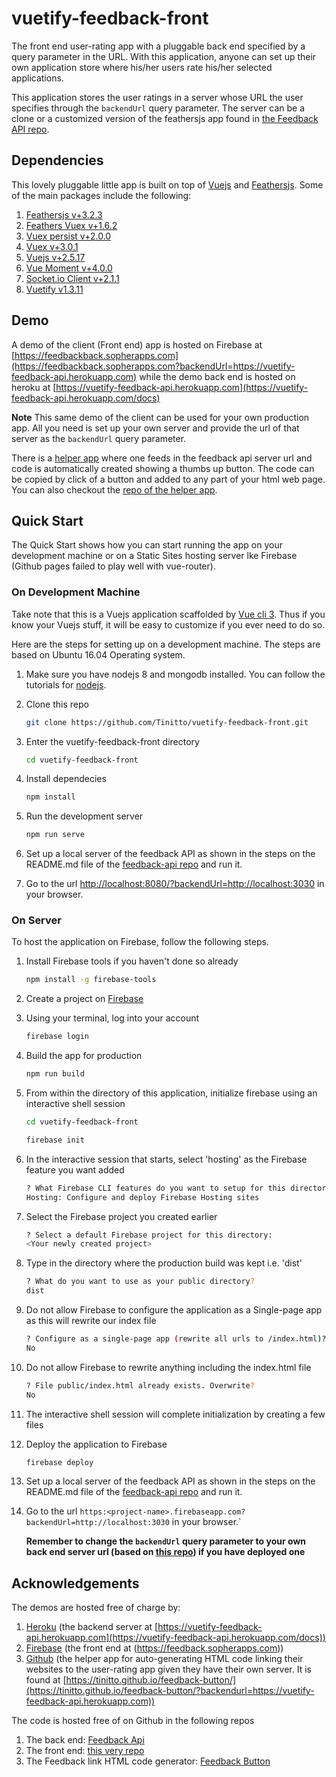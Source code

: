 # vuetify-feedback-front

The front end user-rating app with a pluggable back end specified by a query parameter in the URL. With this application, anyone can set up their own application store where his/her users rate his/her selected applications.

This application stores the user ratings in a server whose URL the user specifies through the ```backendUrl``` query parameter. The server can be a clone or a customized version of the feathersjs app found in [the Feedback API repo](https://github.com/Tinitto/feedback-api).

## Dependencies

This lovely pluggable little app is built on top of [Vuejs](https://vuejs.org/) and [Feathersjs](https://feathersjs.com/). Some of the main packages include the following:

1. [Feathersjs v+3.2.3](https://feathersjs.com)
2. [Feathers Vuex v+1.6.2](https://feathers-plus.github.io/v1/feathers-vuex/index.html)
3. [Vuex persist v+2.0.0](https://github.com/championswimmer/vuex-persist)
4. [Vuex v+3.0.1](https://vuex.vuejs.org/)
5. [Vuejs v+2.5.17](https://vuejs.org/)
6. [Vue Moment v+4.0.0](https://github.com/brockpetrie/vue-moment)
7. [Socket.io Client v+2.1.1](https://socket.io/)
8. [Vuetify v1.3.11](https://vuetifyjs.com/en/)

## Demo

A demo of the client (Front end) app is hosted on Firebase at [https://feedbackback.sopherapps.com](https://feedbackback.sopherapps.com?backendUrl=https://vuetify-feedback-api.herokuapp.com) while the demo back end is hosted on heroku at [https://vuetify-feedback-api.herokuapp.com](https://vuetify-feedback-api.herokuapp.com/docs)

__Note__
This same demo of the client can be used for your own production app. All you need is set up your own server and provide the url of that server as the ```backendUrl``` query parameter.

There is a [helper app](https://tinitto.github.io/feedback-button/) where one feeds in the feedback api server url and code is automatically created showing a thumbs up button. The code can be copied by click of a button and added to any part of your html web page. You can also checkout the [repo of the helper app](https://github.com/Tinitto/feedback-button).

## Quick Start

The Quick Start shows how you can start running the app on your development machine or on a Static Sites hosting server lke Firebase (Github pages failed to play well with vue-router).

### On Development Machine

Take note that this is a Vuejs application scaffolded by [Vue cli 3](https://cli.vuejs.org/). Thus if you know your Vuejs stuff, it will be easy to customize if you ever need to do so.

Here are the steps for setting up on a development machine. The steps are based on Ubuntu 16.04 Operating system.

1. Make sure you have nodejs 8 and mongodb installed. You can follow the tutorials for [nodejs](https://websiteforstudents.com/install-the-latest-node-js-and-nmp-packages-on-ubuntu-16-04-18-04-lts/).
2. Clone this repo

    ```bash
    git clone https://github.com/Tinitto/vuetify-feedback-front.git
    ```

3. Enter the vuetify-feedback-front directory

    ```bash
    cd vuetify-feedback-front
    ```

4. Install dependecies

    ```bash
    npm install
    ```

5. Run the development server

    ```bash
    npm run serve
    ```

6. Set up a local server of the feedback API as shown in the steps on the README.md file of the [feedback-api repo](https://github.com/Tinitto/feedback-api) and run it.

7. Go to the url [http://localhost:8080/?backendUrl=http://localhost:3030](http://localhost:8080/?backendUrl=http://localhost:3030) in your browser.

### On Server

To host the application on Firebase, follow the following steps.

1. Install Firebase tools if you haven't done so already

    ```bash
    npm install -g firebase-tools
    ```

2. Create a project on [Firebase](https://console.firebase.google.com/)

3. Using your terminal, log into your account

    ```bash
    firebase login
    ```
4. Build the app for production

    ```bash
    npm run build
    ```

5. From within the directory of this application, initialize firebase using an interactive shell session

    ```bash
    cd vuetify-feedback-front
    ```

    ```bash
    firebase init
    ```

6. In the interactive session that starts, select 'hosting' as the Firebase feature you want added

    ```bash
    ? What Firebase CLI features do you want to setup for this directory?
    Hosting: Configure and deploy Firebase Hosting sites
    ```

7. Select the Firebase project you created earlier

    ```bash
    ? Select a default Firebase project for this directory: 
    <Your newly created project>
    ```

8. Type in the directory where the production build was kept i.e. 'dist'

    ```bash
    ? What do you want to use as your public directory?
    dist
    ```

9. Do not allow Firebase to configure the application as a Single-page app as this will rewrite our index file

    ```bash
    ? Configure as a single-page app (rewrite all urls to /index.html)?
    No
    ```

10. Do not allow Firebase to rewrite anything including the index.html file

    ```bash
    ? File public/index.html already exists. Overwrite?
    No
    ```

11. The interactive shell session will complete initialization by creating a few files

12. Deploy the application to Firebase

    ```bash
    firebase deploy
    ```
13. Set up a local server of the feedback API as shown in the steps on the README.md file of the [feedback-api repo](https://github.com/Tinitto/feedback-api) and run it.

14. Go to the url ```https:<project-name>.firebaseapp.com?backendUrl=http://localhost:3030``` in your browser.`

    __Remember to change the ```backendUrl``` query parameter to your own back end server url (based on [this repo](https://github.com/Tinitto/feedback-api)) if you have deployed one__

## Acknowledgements

The demos are hosted free of charge by:

1. [Heroku](https://heroku.com) (the backend server at [https://vuetify-feedback-api.herokuapp.com](https://vuetify-feedback-api.herokuapp.com/docs))
2. [Firebase](https://firebase.google.com) (the front end at (https://feedback.sopherapps.com))
3. [Github](https://github.com) (the helper app for auto-generating HTML code linking their websites to the user-rating app given they have their own server. It is found at [https://tinitto.github.io/feedback-button/](https://tinitto.github.io/feedback-button/?backendurl=https://vuetify-feedback-api.herokuapp.com))

The code is hosted free of on Github in the following repos
1. The back end: [Feedback Api](https://github.com/Tinitto/feedback-api)
2. The front end: [this very repo](https://github.com/vuetify-feedback-front)
3. The Feedback link HTML code generator: [Feedback Button](https://github.com/Tinitto/feedback-button)
